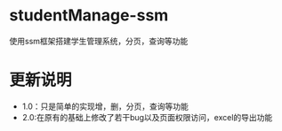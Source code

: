 # studentManage-ssm
使用ssm框架搭建学生管理系统，分页，查询等功能
# 更新说明
* 1.0：只是简单的实现增，删，分页，查询等功能
* 2.0:在原有的基础上修改了若干bug以及页面权限访问，excel的导出功能
